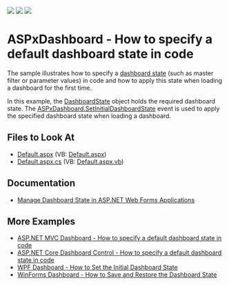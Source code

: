 <!-- default badges list -->
![](https://img.shields.io/endpoint?url=https://codecentral.devexpress.com/api/v1/VersionRange/128579997/19.1.3%2B)
[![](https://img.shields.io/badge/Open_in_DevExpress_Support_Center-FF7200?style=flat-square&logo=DevExpress&logoColor=white)](https://supportcenter.devexpress.com/ticket/details/T513681)
[![](https://img.shields.io/badge/📖_How_to_use_DevExpress_Examples-e9f6fc?style=flat-square)](https://docs.devexpress.com/GeneralInformation/403183)
<!-- default badges end -->

# ASPxDashboard - How to specify a default dashboard state in code


The sample illustrates how to specify a [dashboard state](https://docs.devexpress.com/Dashboard/118733/web-dashboard/aspnet-web-forms-dashboard-control/manage-dashboard-state) (such as master filter or parameter values) in code and how to apply this state when loading a dashboard for the first time. 

In this example, the [DashboardState](https://docs.devexpress.com/Dashboard/DevExpress.DashboardCommon.DashboardState) object holds the required dashboard state. The [ASPxDashboard.SetInitialDashboardState](https://docs.devexpress.com/Dashboard/DevExpress.DashboardWeb.ASPxDashboard.SetInitialDashboardState) event is used to apply the specified dashboard state when loading a dashboard.

## Files to Look At

* [Default.aspx](./CS/WebDashboard_ManualDashboardState/Default.aspx) (VB: [Default.aspx](./VB/WebDashboard_ManualDashboardState/Default.aspx))
* [Default.aspx.cs](./CS/WebDashboard_ManualDashboardState/Default.aspx.cs) (VB: [Default.aspx.vb](./VB/WebDashboard_ManualDashboardState/Default.aspx.vb))

## Documentation

- [Manage Dashboard State in ASP.NET Web Forms Applications](https://docs.devexpress.com/Dashboard/118733/web-dashboard/aspnet-web-forms-dashboard-control/manage-dashboard-state)

## More Examples

* [ASP.NET MVC Dashboard - How to specify a default dashboard state in code](https://github.com/DevExpress-Examples/asp-net-mvc-dashboard-specify-default-state-in-code)
* [ASP.NET Core Dashboard Control - How to specify a default dashboard state in code](https://github.com/DevExpress-Examples/aspnet-core-dashboard-specify-default-state-in-code)
* [WPF Dashboard - How to Set the Initial Dashboard State](https://github.com/DevExpress-Examples/wpf-dashboard-how-to-set-initial-dashboard-state)
* [WinForms Dashboard - How to Save and Restore the Dashboard State](https://github.com/DevExpress-Examples/winforms-dashboard-save-restore-dashboard-state)
